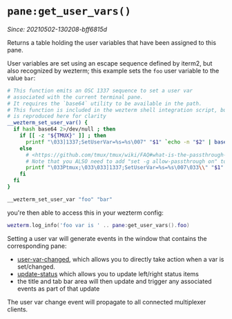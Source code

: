 # `pane:get_user_vars()`

*Since: 20210502-130208-bff6815d*

Returns a table holding the user variables that have been assigned
to this pane.

User variables are set using an escape sequence defined by iterm2, but
also recognized by wezterm; this example sets the `foo` user variable
to the value `bar`:

```bash
# This function emits an OSC 1337 sequence to set a user var
# associated with the current terminal pane.
# It requires the `base64` utility to be available in the path.
# This function is included in the wezterm shell integration script, but
# is reproduced here for clarity
__wezterm_set_user_var() {
  if hash base64 2>/dev/null ; then
    if [[ -z "${TMUX}" ]] ; then
      printf "\033]1337;SetUserVar=%s=%s\007" "$1" `echo -n "$2" | base64`
    else
      # <https://github.com/tmux/tmux/wiki/FAQ#what-is-the-passthrough-escape-sequence-and-how-do-i-use-it>
      # Note that you ALSO need to add "set -g allow-passthrough on" to your tmux.conf
      printf "\033Ptmux;\033\033]1337;SetUserVar=%s=%s\007\033\\" "$1" `echo -n "$2" | base64`
    fi
  fi
}

__wezterm_set_user_var "foo" "bar"
```

you're then able to access this in your wezterm config:

```lua
wezterm.log_info('foo var is ' .. pane:get_user_vars().foo)
```

Setting a user var will generate events in the window that contains
the corresponding pane:

* [user-var-changed](../window-events/user-var-changed.md), which
  allows you to directly take action when a var is set/changed.
* [update-status](../window-events/update-status.md) which allows you to update left/right status items
* the title and tab bar area will then update and trigger any associated events as part of that update

The user var change event will propagate to all connected multiplexer clients.

